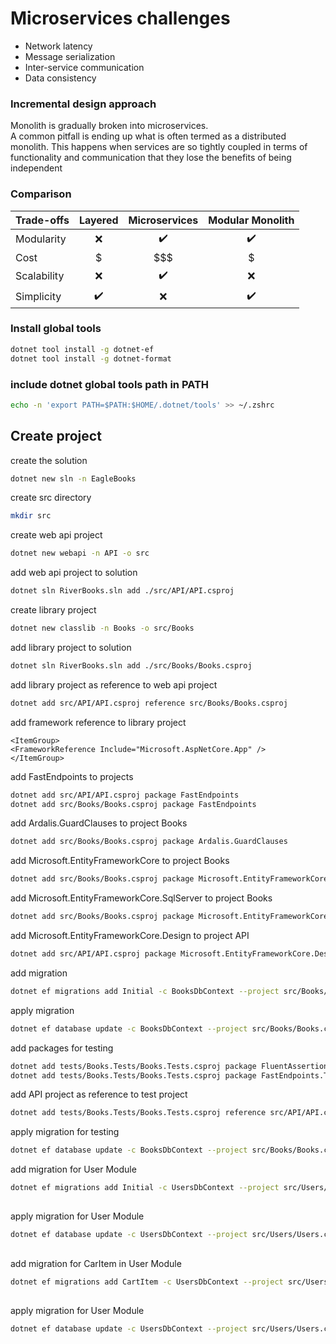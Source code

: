 # Microservices challenges
- Network latency
- Message serialization
- Inter-service communication
- Data consistency

### Incremental design approach
Monolith is gradually broken into microservices. <br/>
A common pitfall is ending up what is often termed as a distributed monolith.
This happens when services are so tightly coupled in terms of functionality and
communication that they lose the benefits of being independent

### Comparison
| Trade-offs  | Layered | Microservices | Modular Monolith |
|:------------|:-------:|:-------------:|:----------------:|
| Modularity  |    ❌    |      ✔️️      |       ✔️️        |
| Cost        |    $    |      $$$      |        $         |
| Scalability |    ❌    |      ✔️️      |        ❌         |
| Simplicity  |   ✔️    |       ❌       |       ✔️️        |

### Install global tools
```zsh
dotnet tool install -g dotnet-ef
dotnet tool install -g dotnet-format
```
### include dotnet global tools path in PATH
```zsh
echo -n 'export PATH=$PATH:$HOME/.dotnet/tools' >> ~/.zshrc
```
## Create project
create the solution
```zsh
dotnet new sln -n EagleBooks
```
create src directory
```zsh
mkdir src
``` 
create web api project
```zsh
dotnet new webapi -n API -o src
```
add web api project to solution
```zsh
dotnet sln RiverBooks.sln add ./src/API/API.csproj
```
create library project
```zsh
dotnet new classlib -n Books -o src/Books
```
add library project to solution
```zsh
dotnet sln RiverBooks.sln add ./src/Books/Books.csproj
```
add library project as reference to web api project
```zsh
dotnet add src/API/API.csproj reference src/Books/Books.csproj
```
add framework reference to library project
```
<ItemGroup>
<FrameworkReference Include="Microsoft.AspNetCore.App" />
</ItemGroup>
```
add FastEndpoints to projects
```zsh
dotnet add src/API/API.csproj package FastEndpoints
dotnet add src/Books/Books.csproj package FastEndpoints
```
add Ardalis.GuardClauses to project Books
```zsh
dotnet add src/Books/Books.csproj package Ardalis.GuardClauses
```
add Microsoft.EntityFrameworkCore to project Books
```zsh
dotnet add src/Books/Books.csproj package Microsoft.EntityFrameworkCore
```
add Microsoft.EntityFrameworkCore.SqlServer to project Books
```zsh
dotnet add src/Books/Books.csproj package Microsoft.EntityFrameworkCore.SqlServer
```
add Microsoft.EntityFrameworkCore.Design to project API
```zsh
dotnet add src/API/API.csproj package Microsoft.EntityFrameworkCore.Design
```
add migration
```zsh
dotnet ef migrations add Initial -c BooksDbContext --project src/Books/Books.csproj --startup-project src/API/API.csproj -o Data/Migrations
```
apply migration
```zsh
dotnet ef database update -c BooksDbContext --project src/Books/Books.csproj --startup-project src/API/API.csproj
```
add packages for testing
```bash
dotnet add tests/Books.Tests/Books.Tests.csproj package FluentAssertions
dotnet add tests/Books.Tests/Books.Tests.csproj package FastEndpoints.Testing
```
add API project as reference to test project
```zsh
dotnet add tests/Books.Tests/Books.Tests.csproj reference src/API/API.csproj
```
apply migration for testing
```zsh
dotnet ef database update -c BooksDbContext --project src/Books/Books.csproj --startup-project src/API/API.csproj -- --environment Testing
```
add migration for User Module
```zsh
dotnet ef migrations add Initial -c UsersDbContext --project src/Users/Users.csproj --startup-project src/API/API.csproj -o Data/Migrations
```
##
apply migration for User Module
```zsh
dotnet ef database update -c UsersDbContext --project src/Users/Users.csproj --startup-project src/API/API.csproj
```
##
add migration for CarItem in User Module
```zsh
dotnet ef migrations add CartItem -c UsersDbContext --project src/Users/Users.csproj --startup-project src/API/API.csproj -o Data/Migrations
```
##
apply migration for User Module
```zsh
dotnet ef database update -c UsersDbContext --project src/Users/Users.csproj --startup-project src/API/API.csproj
```
## 